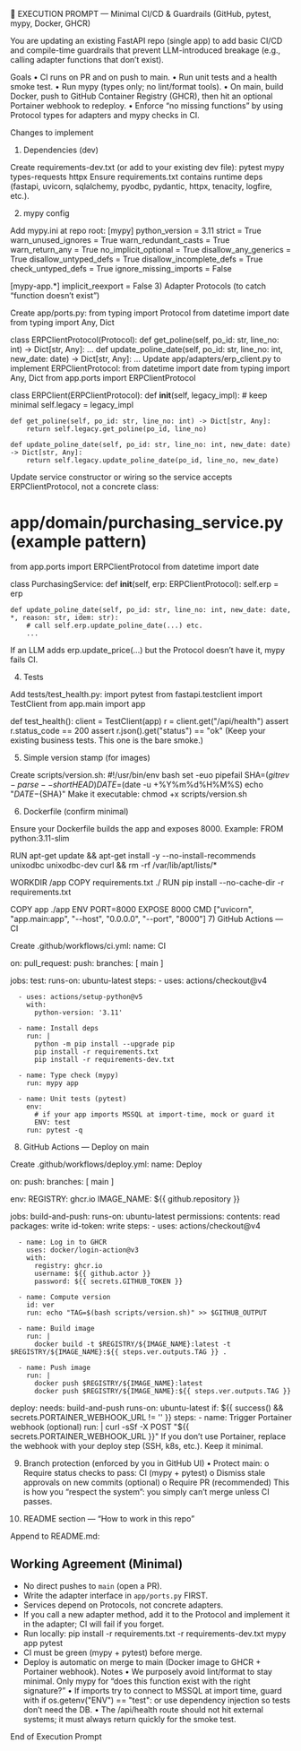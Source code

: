  
🧠 EXECUTION PROMPT — Minimal CI/CD & Guardrails (GitHub, pytest, mypy, Docker, GHCR)

You are updating an existing FastAPI repo (single app) to add basic CI/CD and compile-time guardrails that prevent LLM-introduced breakage (e.g., calling adapter functions that don’t exist).

Goals
•	CI runs on PR and on push to main.
•	Run unit tests and a health smoke test.
•	Run mypy (types only; no lint/format tools).
•	On main, build Docker, push to GitHub Container Registry (GHCR), then hit an optional Portainer webhook to redeploy.
•	Enforce “no missing functions” by using Protocol types for adapters and mypy checks in CI.

Changes to implement

1) Dependencies (dev)

Create requirements-dev.txt (or add to your existing dev file):
pytest
mypy
types-requests
httpx
Ensure requirements.txt contains runtime deps (fastapi, uvicorn, sqlalchemy, pyodbc, pydantic, httpx, tenacity, logfire, etc.).

2) mypy config

Add mypy.ini at repo root:
[mypy]
python_version = 3.11
strict = True
warn_unused_ignores = True
warn_redundant_casts = True
warn_return_any = True
no_implicit_optional = True
disallow_any_generics = True
disallow_untyped_defs = True
disallow_incomplete_defs = True
check_untyped_defs = True
ignore_missing_imports = False

[mypy-app.*]
implicit_reexport = False
3) Adapter Protocols (to catch “function doesn’t exist”)

Create app/ports.py:
from typing import Protocol
from datetime import date
from typing import Any, Dict

class ERPClientProtocol(Protocol):
    def get_poline(self, po_id: str, line_no: int) -> Dict[str, Any]: ...
    def update_poline_date(self, po_id: str, line_no: int, new_date: date) -> Dict[str, Any]: ...
Update app/adapters/erp_client.py to implement ERPClientProtocol:
from datetime import date
from typing import Any, Dict
from app.ports import ERPClientProtocol

class ERPClient(ERPClientProtocol):
    def __init__(self, legacy_impl):  # keep minimal
        self.legacy = legacy_impl

    def get_poline(self, po_id: str, line_no: int) -> Dict[str, Any]:
        return self.legacy.get_poline(po_id, line_no)

    def update_poline_date(self, po_id: str, line_no: int, new_date: date) -> Dict[str, Any]:
        return self.legacy.update_poline_date(po_id, line_no, new_date)
Update service constructor or wiring so the service accepts ERPClientProtocol, not a concrete class:
# app/domain/purchasing_service.py (example pattern)
from app.ports import ERPClientProtocol
from datetime import date

class PurchasingService:
    def __init__(self, erp: ERPClientProtocol):
        self.erp = erp

    def update_poline_date(self, po_id: str, line_no: int, new_date: date, *, reason: str, idem: str):
        # call self.erp.update_poline_date(...) etc.
        ...
If an LLM adds erp.update_price(...) but the Protocol doesn’t have it, mypy fails CI.

4) Tests

Add tests/test_health.py:
import pytest
from fastapi.testclient import TestClient
from app.main import app

def test_health():
    client = TestClient(app)
    r = client.get("/api/health")
    assert r.status_code == 200
    assert r.json().get("status") == "ok"
(Keep your existing business tests. This one is the bare smoke.)

5) Simple version stamp (for images)

Create scripts/version.sh:
#!/usr/bin/env bash
set -euo pipefail
SHA=$(git rev-parse --short HEAD)
DATE=$(date -u +%Y%m%d%H%M%S)
echo "${DATE}-${SHA}"
Make it executable: chmod +x scripts/version.sh

6) Dockerfile (confirm minimal)

Ensure your Dockerfile builds the app and exposes 8000. Example:
FROM python:3.11-slim

RUN apt-get update && apt-get install -y --no-install-recommends \
    unixodbc unixodbc-dev curl && rm -rf /var/lib/apt/lists/*

WORKDIR /app
COPY requirements.txt ./
RUN pip install --no-cache-dir -r requirements.txt

COPY app ./app
ENV PORT=8000
EXPOSE 8000
CMD ["uvicorn", "app.main:app", "--host", "0.0.0.0", "--port", "8000"]
7) GitHub Actions — 
CI

Create .github/workflows/ci.yml:
name: CI

on:
  pull_request:
  push:
    branches: [ main ]

jobs:
  test:
    runs-on: ubuntu-latest
    steps:
      - uses: actions/checkout@v4

      - uses: actions/setup-python@v5
        with:
          python-version: '3.11'

      - name: Install deps
        run: |
          python -m pip install --upgrade pip
          pip install -r requirements.txt
          pip install -r requirements-dev.txt

      - name: Type check (mypy)
        run: mypy app

      - name: Unit tests (pytest)
        env:
          # if your app imports MSSQL at import-time, mock or guard it
          ENV: test
        run: pytest -q
8) GitHub Actions — 
Deploy on main

Create .github/workflows/deploy.yml:
name: Deploy

on:
  push:
    branches: [ main ]

env:
  REGISTRY: ghcr.io
  IMAGE_NAME: ${{ github.repository }}

jobs:
  build-and-push:
    runs-on: ubuntu-latest
    permissions:
      contents: read
      packages: write
      id-token: write
    steps:
      - uses: actions/checkout@v4

      - name: Log in to GHCR
        uses: docker/login-action@v3
        with:
          registry: ghcr.io
          username: ${{ github.actor }}
          password: ${{ secrets.GITHUB_TOKEN }}

      - name: Compute version
        id: ver
        run: echo "TAG=$(bash scripts/version.sh)" >> $GITHUB_OUTPUT

      - name: Build image
        run: |
          docker build -t $REGISTRY/${IMAGE_NAME}:latest -t $REGISTRY/${IMAGE_NAME}:${{ steps.ver.outputs.TAG }} .

      - name: Push image
        run: |
          docker push $REGISTRY/${IMAGE_NAME}:latest
          docker push $REGISTRY/${IMAGE_NAME}:${{ steps.ver.outputs.TAG }}

  deploy:
    needs: build-and-push
    runs-on: ubuntu-latest
    if: ${{ success() && secrets.PORTAINER_WEBHOOK_URL != '' }}
    steps:
      - name: Trigger Portainer webhook (optional)
        run: |
          curl -sSf -X POST "${{ secrets.PORTAINER_WEBHOOK_URL }}"
If you don’t use Portainer, replace the webhook with your deploy step (SSH, k8s, etc.). Keep it minimal.

9) Branch protection (enforced by you in GitHub UI)
•	Protect main:
o	Require status checks to pass: CI (mypy + pytest)
o	Dismiss stale approvals on new commits (optional)
o	Require PR (recommended)
This is how you “respect the system”: you simply can’t merge unless CI passes.

10) README section — “How to work in this repo”

Append to README.md:
## Working Agreement (Minimal)
- No direct pushes to `main` (open a PR).
- Write the adapter interface in `app/ports.py` FIRST.
- Services depend on Protocols, not concrete adapters.
- If you call a new adapter method, add it to the Protocol and implement it in the adapter; CI will fail if you forget.
- Run locally:
  pip install -r requirements.txt -r requirements-dev.txt
  mypy app
  pytest
- CI must be green (mypy + pytest) before merge.
- Deploy is automatic on merge to main (Docker image to GHCR + Portainer webhook).
Notes
•	We purposely avoid lint/format to stay minimal. Only mypy for “does this function exist with the right signature?”
•	If imports try to connect to MSSQL at import time, guard with if os.getenv("ENV") == "test": or use dependency injection so tests don’t need the DB.
•	The /api/health route should not hit external systems; it must always return quickly for the smoke test.
 
End of Execution Prompt
 


